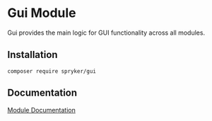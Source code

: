 # Gui Module

Gui provides the main logic for GUI functionality across all modules.

## Installation

```
composer require spryker/gui
```

## Documentation

[Module Documentation](https://academy.spryker.com/developing_with_spryker/module_guide/modules.html)
